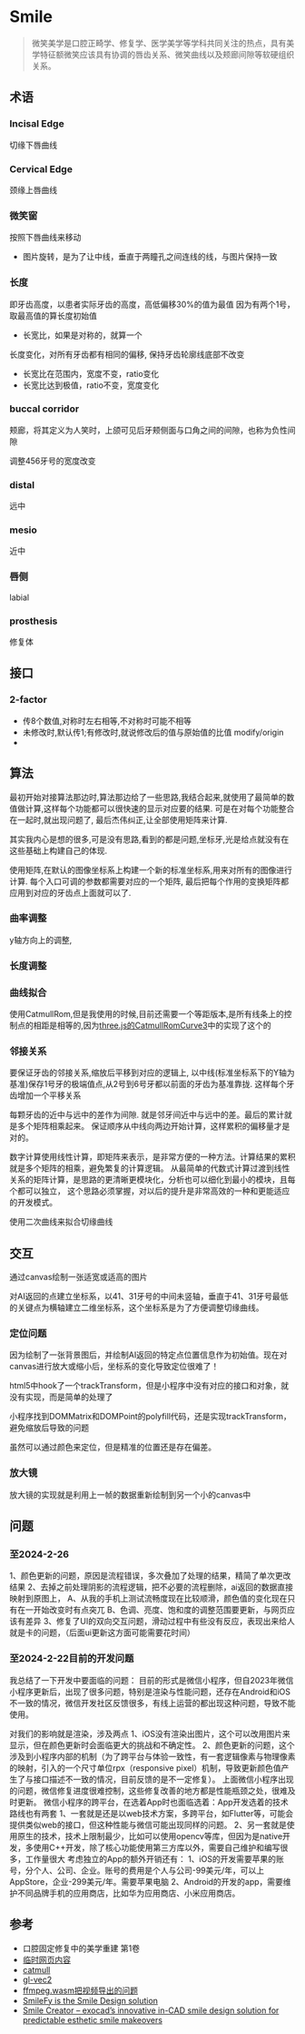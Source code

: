 # Smile
> 微笑美学是口腔正畸学、修复学、医学美学等学科共同关注的热点，具有美学特征额微笑应该具有协调的唇齿关系、微笑曲线以及颊廊间隙等软硬组织关系。

## 术语

### Incisal Edge
切缘下唇曲线

### Cervical Edge
颈缘上唇曲线

### 微笑窗
按照下唇曲线来移动

- 图片旋转，是为了让中线，垂直于两瞳孔之间连线的线，与图片保持一致

### 长度
即牙齿高度，以患者实际牙齿的高度，高低偏移30%的值为最值
因为有两个1号，取最高值的算长度初始值

- 长宽比，如果是对称的，就算一个

长度变化，对所有牙齿都有相同的偏移, 保持牙齿轮廓线底部不改变
- 长宽比在范围内，宽度不变，ratio变化
- 长宽比达到极值，ratio不变，宽度变化

### buccal corridor

颊廊，将其定义为人笑时，上颌可见后牙颊侧面与口角之间的间隙，也称为负性间隙

调整456牙号的宽度改变

### distal
远中

### mesio
近中

### 唇侧
labial

### prosthesis
修复体


## 接口

### 2-factor

- 传8个数值,对称时左右相等,不对称时可能不相等
- 未修改时,默认传1;有修改时,就说修改后的值与原始值的比值 modify/origin
- 

## 算法
最初开始对接算法那边时,算法那边给了一些思路,我结合起来,就使用了最简单的数值做计算,这样每个功能都可以很快速的显示对应要的结果.
可是在对每个功能整合在一起时,就出现问题了, 最后杰伟纠正,让全部使用矩阵来计算.

其实我内心是想的很多,可是没有思路,看到的都是问题,坐标牙,光是给点就没有在这些基础上构建自己的体现.

使用矩阵,在默认的图像坐标系上构建一个新的标准坐标系,用来对所有的图像进行计算.
每个入口可调的参数都需要对应的一个矩阵, 最后把每个作用的变换矩阵都应用到对应的牙齿点上面就可以了.

### 曲率调整
y轴方向上的调整,

### 长度调整

### 曲线拟合

使用CatmullRom,但是我使用的时候,目前还需要一个等距版本,是所有线条上的控制点的相距是相等的,因为[three.js的CatmullRomCurve3](https://threejs.org/docs/#api/en/extras/curves/CatmullRomCurve3)中的实现了这个的

### 邻接关系
要保证牙齿的邻接关系,缩放后平移到对应的逻辑上, 以中线(标准坐标系下的Y轴为基准)保存1号牙的极端值点,从2号到6号牙都以前面的牙齿为基准靠拢.
这样每个牙齿增加一个平移关系

每颗牙齿的近中与远中的差作为间隙. 就是邻牙间近中与远中的差。最后的累计就是多个矩阵相乘起来。
保证顺序从中线向两边开始计算，这样累积的偏移量才是对的。

数字计算使用线性计算，即矩阵来表示，是非常方便的一种方法。计算结果的累积就是多个矩阵的相乘，避免繁复的计算逻辑。
从最简单的代数式计算过渡到线性关系的矩阵计算，是思路的更清晰更模块化，分析也可以细化到最小的模块，且每个都可以独立，
这个思路必须掌握，对以后的提升是非常高效的一种和更能适应的开发模式。

使用二次曲线来拟合切缘曲线

## 交互

通过canvas绘制一张适宽或适高的图片

对AI返回的点建立坐标系，以41、31牙号的中间未竖轴，垂直于41、31牙号最低的关键点为横轴建立二维坐标系，这个坐标系是为了方便调整切缘曲线。

### 定位问题

因为绘制了一张背景图后，并绘制AI返回的特定点位置信息作为初始值。现在对canvas进行放大或缩小后，坐标系的变化导致定位很难了！

html5中hook了一个trackTransform，但是小程序中没有对应的接口和对象，就没有实现，而是简单的处理了

小程序找到DOMMatrix和DOMPoint的polyfill代码，还是实现trackTransform，避免缩放后导致的问题

虽然可以通过颜色来定位，但是精准的位置还是存在偏差。

### 放大镜

放大镜的实现就是利用上一帧的数据重新绘制到另一个小的canvas中

## 问题

### 至2024-2-26

1、颜色更新的问题，原因是流程错误，多次叠加了处理的结果，精简了单次更改结果
2、去掉之前处理阴影的流程逻辑，把不必要的流程删除，ai返回的数据直接映射到原图上，
    A、从我的手机上测试流畅度现在比较顺滑，颜色值的变化现在只有在一开始改变时有点突兀
    B、色调、亮度、饱和度的调整范围要更新，与网页应该有差异
3、修复了UI的双向交互问题，滑动过程中有些没有反应，表现出来给人就是卡的问题，（后面ui更新这方面可能需要花时间）


### 至2024-2-22目前的开发问题
我总结了一下开发中要面临的问题：
目前的形式是微信小程序，但自2023年微信小程序更新后，出现了很多问题，特别是渲染与性能问题，还存在Android和iOS不一致的情况，微信开发社区反馈很多，有线上运营的都出现这种问题，导致不能使用。


对我们的影响就是渲染，涉及两点
1、iOS没有渲染出图片，这个可以改用图片来显示，但在颜色更新时会面临更大的挑战和不确定性。
2、颜色更新的问题，这个涉及到小程序内部的机制（为了跨平台与体验一致性，有一套逻辑像素与物理像素的映射，引入的一个尺寸单位rpx（responsive pixel）机制，导致更新颜色值产生了与接口描述不一致的情况，目前反馈的是不一定修复）。
上面微信小程序出现的问题，微信修复进度很难控制，这些修复改善的地方都是性能瓶颈之处，很难及时更新。
微信小程序的跨平台，在选着App时也面临选着：App开发选着的技术路线也有两套
1、一套就是还是以web技术方案，多跨平台，如Flutter等，可能会提供类似web的接口，但这种性能与微信可能出现同样的问题。
2、另一套就是使用原生的技术，技术上限制最少，比如可以使用opencv等库，但因为是native开发，多使用C++开发，除了核心功能使用第三方库以外，需要自己维护和编写很多，工作量很大
考虑独立的App的额外开销还有：
1、iOS的开发需要苹果的账号，分个人、公司、企业。账号的费用是个人与公司-99美元/年，可以上AppStore，企业-299美元/年。需要苹果电脑
2、Android的开发的app，需要维护不同品牌手机的应用商店，比如华为应用商店、小米应用商店。


## 参考

- 口腔固定修复中的美学重建 第1卷
- [临时网页内容](https://www.sohu.com/a/205746991_377312)
- [catmull](https://github.com/actionnick/cat-rom-spline)
- [gl-vec2](https://github.com/stackgl/gl-vec2)
- [ffmpeg.wasm把视频导出的问题](https://ffmpegwasm.netlify.app/)
- [SmileFy is the Smile Design solution](https://smilefy.com/)
- [Smile Creator – exocad’s innovative in-CAD smile design solution for predictable esthetic smile makeovers](https://exocad.com/our-products/exocad-dentalcad/smile-creator/)